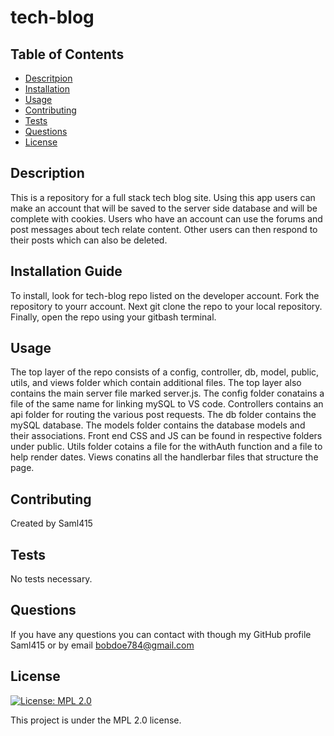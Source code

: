 # tech-blog

## Table of Contents

- [Descritpion](#description)
- [Installation](#installation)
- [Usage](#usage)
- [Contributing](#contributing)
- [Tests](#tests)
- [Questions](#questions)
- [License](#license)

## Description

This is a repository for a full stack tech blog site. Using this app users can make an account that will be saved to the server side database and will be complete with cookies. Users who have an account can use the forums and post messages about tech relate content. Other users can then respond to their posts which can also be deleted.

## Installation Guide

To install, look for tech-blog repo listed on the developer account. Fork the repository to yourr account. Next git clone the repo to your local repository. Finally, open the repo using your gitbash terminal.

## Usage

The top layer of the repo consists of a config, controller, db, model, public, utils, and views folder which contain additional files. The top layer also contains the main server file marked server.js. The config folder conatains a file of the same name for linking mySQL to VS code. Controllers contains an api folder for routing the various post requests. The db folder contains the mySQL database. The models folder contains the database models and their associations. Front end CSS and JS can be found in respective folders under public. Utils folder cotains a file for the withAuth function and a file to help render dates. Views conatins all the handlerbar files that structure the page.

## Contributing

Created by Saml415

## Tests

No tests necessary.

## Questions

If you have any questions you can contact with though my GitHub profile Saml415 or by email bobdoe784@gmail.com

## License

[![License: MPL 2.0](https://img.shields.io/badge/License-MPL%202.0-brightgreen.svg)](https://opensource.org/licenses/MPL-2.0)

This project is under the MPL 2.0 license.
